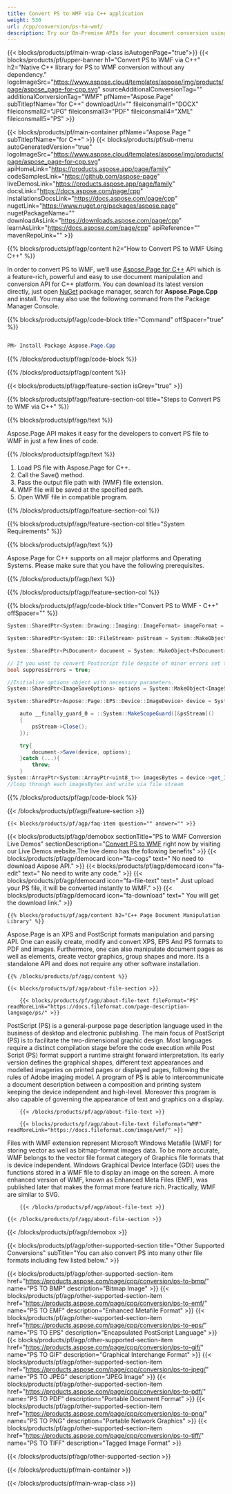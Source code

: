 ```yaml
---
title: Convert PS to WMF via C++ application 
weight: 530
url: /cpp/conversion/ps-to-wmf/ 
description: Try our On-Premise APIs for your document conversion using C++ Runtime Environment for Windows 32 bit, Windows 64 bit and Linux 64 bit.
---
```


{{< blocks/products/pf/main-wrap-class isAutogenPage="true">}}
{{< blocks/products/pf/upper-banner h1="Convert PS to WMF via C++" h2="Native C++ library for PS to WMF conversion without any dependency." logoImageSrc="https://www.aspose.cloud/templates/aspose/img/products/page/aspose_page-for-cpp.svg" sourceAdditionalConversionTag="" additionalConversionTag="WMF" pfName="Aspose.Page" subTitlepfName="for C++" downloadUrl="" fileiconsmall1="DOCX" fileiconsmall2="JPG" fileiconsmall3="PDF" fileiconsmall4="XML" fileiconsmall5="PS" >}}

{{< blocks/products/pf/main-container pfName="Aspose.Page " subTitlepfName="for C++" >}}
{{< blocks/products/pf/sub-menu autoGeneratedVersion="true" logoImageSrc="https://www.aspose.cloud/templates/aspose/img/products/page/aspose_page-for-cpp.svg" apiHomeLink="https://products.aspose.app/page/family" codeSamplesLink="https://github.com/aspose-page" liveDemosLink="https://products.aspose.app/page/family" docsLink="https://docs.aspose.com/page/cpp" installationsDocsLink="https://docs.aspose.com/page/cpp" nugetLink="https://www.nuget.org/packages/aspose.page" nugetPackageName="" downloadAsLink="https://downloads.aspose.com/page/cpp" learnAsLink="https://docs.aspose.com/page/cpp" apiReference="" mavenRepoLink="" >}}

{{% blocks/products/pf/agp/content h2="How to Convert PS to WMF Using C++" %}}

 In order to convert PS to WMF, we’ll use
 [Aspose.Page for C++](https://products.aspose.com/page/cpp) 
 API which is a feature-rich, powerful and easy to use document manipulation and conversion API for C++ platform. You can download its latest version directly, just open
 [NuGet](https://www.nuget.org/packages/aspose.page) 
 package manager, search for
 **Aspose.Page.Cpp** 
 and install. You may also use the following command from the Package Manager Console.

{{% blocks/products/pf/agp/code-block title="Command" offSpacer="true" %}}

```cs

PM> Install-Package Aspose.Page.Cpp

```

{{% /blocks/products/pf/agp/code-block %}}

{{% /blocks/products/pf/agp/content %}}

{{< blocks/products/pf/agp/feature-section isGrey="true" >}}

{{% blocks/products/pf/agp/feature-section-col title="Steps to Convert PS to WMF via C++" %}}

{{% blocks/products/pf/agp/text %}}

 Aspose.Page API makes it easy for the developers to convert PS file to WMF in just a few lines of code.

{{% /blocks/products/pf/agp/text %}}

1.  Load PS file with Aspose.Page for C++.
1.  Call the Save() method.
1.  Pass the output file path with (WMF) file extension.
1.  WMF file will be saved at the specified path.
1.  Open WMF file in compatible program.

{{% /blocks/products/pf/agp/feature-section-col %}}

{{% blocks/products/pf/agp/feature-section-col title="System Requirements" %}}

{{% blocks/products/pf/agp/text %}}

 Aspose.Page for C++ supports on all major platforms and Operating Systems. Please make sure that you have the following prerequisites.

{{% /blocks/products/pf/agp/text %}}

{{% /blocks/products/pf/agp/feature-section-col %}}

{{% blocks/products/pf/agp/code-block title="Convert PS to WMF - C++‎" offSpacer="" %}}

```cs
System::SharedPtr<System::Drawing::Imaging::ImageFormat> imageFormat = System::Drawing::Imaging::ImageFormat::get_Wmf();

System::SharedPtr<System::IO::FileStream> psStream = System::MakeObject<System::IO::FileStream>(u"sourceFile.ps", System::IO::FileMode::Open, System::IO::FileAccess::Read);

System::SharedPtr<PsDocument> document = System::MakeObject<PsDocument>(psStream);

// If you want to convert Postscript file despite of minor errors set this flag
bool suppressErrors = true;

//Initialize options object with necessary parameters.
System::SharedPtr<ImageSaveOptions> options = System::MakeObject<ImageSaveOptions>(suppressErrors);

System::SharedPtr<Aspose::Page::EPS::Device::ImageDevice> device = System::MakeObject<Aspose::Page::EPS::Device::ImageDevice>();

	auto __finally_guard_0 = ::System::MakeScopeGuard([&psStream]()
	{
		psStream->Close();
	});

	try{
		document->Save(device, options);
	}catch (...){
		throw;
	}
System::ArrayPtr<System::ArrayPtr<uint8_t>> imagesBytes = device->get_ImagesBytes();
//loop through each imagesBytes and write via file stream

```

{{% /blocks/products/pf/agp/code-block %}}

{{< /blocks/products/pf/agp/feature-section >}}

    {{< blocks/products/pf/agp/faq-item question="" answer="" >}}
 

<!-- aboutfile Starts -->

{{< blocks/products/pf/agp/demobox sectionTitle="PS to WMF Conversion Live Demos" sectionDescription="[Convert PS to WMF](https://products.aspose.app/page/conversion/ps-to-wmf) right now by visiting our Live Demos website.The live demo has the following benefits" >}}
        {{< blocks/products/pf/agp/democard icon="fa-cogs" text=" No need to download Aspose API." >}}
        {{< blocks/products/pf/agp/democard icon="fa-edit" text=" No need to write any code." >}}
        {{< blocks/products/pf/agp/democard icon="fa-file-text" text=" Just upload your PS file, it will be converted instantly to WMF." >}}
        {{< blocks/products/pf/agp/democard icon="fa-download" text=" You will get the download link." >}}

    {{% blocks/products/pf/agp/content h2="C++ Page Document Manipulation Library" %}}

 Aspose.Page is an XPS and PostScript formats manipulation and parsing API. One can easily create, modify and convert XPS, EPS And PS formats to PDF and images. Furthermore, one can also manipulate document pages as well as elements, create vector graphics, group shapes and more. Its a standalone API and does not require any other software installation. ‎



    {{% /blocks/products/pf/agp/content %}}

    {{< blocks/products/pf/agp/about-file-section >}}

        {{< blocks/products/pf/agp/about-file-text fileFormat="PS" readMoreLink="https://docs.fileformat.com/page-description-language/ps/" >}}

PostScript (PS) is a general-purpose page description language used in the business of desktop and electronic publishing. The main focus of PostScript (PS) is to facilitate the two-dimensional graphic design. Most languages require a distinct compilation stage before the code execution while Post Script (PS) format support a runtime straight forward interpretation. Its early version defines the graphical shapes, different text appearances and modelled imageries on printed pages or displayed pages, following the rules of Adobe imaging model. A program of PS is able to intercommunicate a document description between a composition and printing system keeping the device independent and high-level. Moreover this program is also capable of governing the appearance of text and graphics on a display.


        {{< /blocks/products/pf/agp/about-file-text >}}

        {{< blocks/products/pf/agp/about-file-text fileFormat="WMF" readMoreLink="https://docs.fileformat.com/image/wmf/" >}}

Files with WMF extension represent Microsoft Windows Metafile (WMF) for storing vector as well as bitmap-format images data. To be more accurate, WMF belongs to the vector file format category of Graphics file formats that is device independent. Windows Graphical Device Interface (GDI) uses the functions stored in a WMF file to display an image on the screen. A more enhanced version of WMF, known as Enhanced Meta Files (EMF), was published later that makes the format more feature rich. Practically, WMF are similar to SVG.


        {{< /blocks/products/pf/agp/about-file-text >}}

    {{< /blocks/products/pf/agp/about-file-section >}}

{{< /blocks/products/pf/agp/demobox >}}

<!-- aboutfile Ends -->

{{< blocks/products/pf/agp/other-supported-section title="Other Supported Conversions" subTitle="You can also convert PS into many other file formats including few listed below." >}}

{{< blocks/products/pf/agp/other-supported-section-item href="https://products.aspose.com/page/cpp/conversion/ps-to-bmp/" name="PS TO BMP" description="Bitmap Image" >}}
{{< blocks/products/pf/agp/other-supported-section-item href="https://products.aspose.com/page/cpp/conversion/ps-to-emf/" name="PS TO EMF" description="Enhanced Metafile Format" >}}
{{< blocks/products/pf/agp/other-supported-section-item href="https://products.aspose.com/page/cpp/conversion/ps-to-eps/" name="PS TO EPS" description="Encapsulated PostScript Language" >}}
{{< blocks/products/pf/agp/other-supported-section-item href="https://products.aspose.com/page/cpp/conversion/ps-to-gif/" name="PS TO GIF" description="Graphical Interchange Format" >}}
{{< blocks/products/pf/agp/other-supported-section-item href="https://products.aspose.com/page/cpp/conversion/ps-to-jpeg/" name="PS TO JPEG" description="JPEG Image" >}}
{{< blocks/products/pf/agp/other-supported-section-item href="https://products.aspose.com/page/cpp/conversion/ps-to-pdf/" name="PS TO PDF" description="Portable Document Format" >}}
{{< blocks/products/pf/agp/other-supported-section-item href="https://products.aspose.com/page/cpp/conversion/ps-to-png/" name="PS TO PNG" description="Portable Network Graphics" >}}
{{< blocks/products/pf/agp/other-supported-section-item href="https://products.aspose.com/page/cpp/conversion/ps-to-tiff/" name="PS TO TIFF" description="Tagged Image Format" >}}

{{< /blocks/products/pf/agp/other-supported-section >}}

{{< /blocks/products/pf/main-container >}}
    
{{< /blocks/products/pf/main-wrap-class >}}